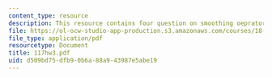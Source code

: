```yaml
---
content_type: resource
description: This resource contains four question on smoothing oeprator.
file: https://ol-ocw-studio-app-production.s3.amazonaws.com/courses/18-117-topics-in-several-complex-variables-spring-2005/d509bd75dfb90b6a88a943987e5abe19_117hw3.pdf
file_type: application/pdf
resourcetype: Document
title: 117hw3.pdf
uid: d509bd75-dfb9-0b6a-88a9-43987e5abe19
---
```

